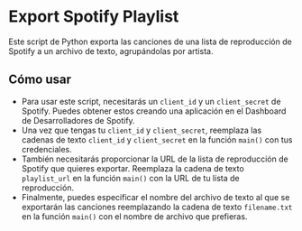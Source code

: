 # Export Spotify Playlist
Este script de Python exporta las canciones de una lista de reproducción de Spotify a un archivo de texto, agrupándolas por artista.

## Cómo usar
- Para usar este script, necesitarás un `client_id` y un `client_secret` de Spotify. Puedes obtener estos creando una aplicación en el Dashboard de Desarrolladores de Spotify.
- Una vez que tengas tu `client_id` y `client_secret`, reemplaza las cadenas de texto `client_id` y `client_secret` en la función `main()` con tus credenciales.
- También necesitarás proporcionar la URL de la lista de reproducción de Spotify que quieres exportar. Reemplaza la cadena de texto `playlist_url` en la función `main()` con la URL de tu lista de reproducción.
- Finalmente, puedes especificar el nombre del archivo de texto al que se exportarán las canciones reemplazando la cadena de texto `filename.txt` en la función `main()` con el nombre de archivo que prefieras.
